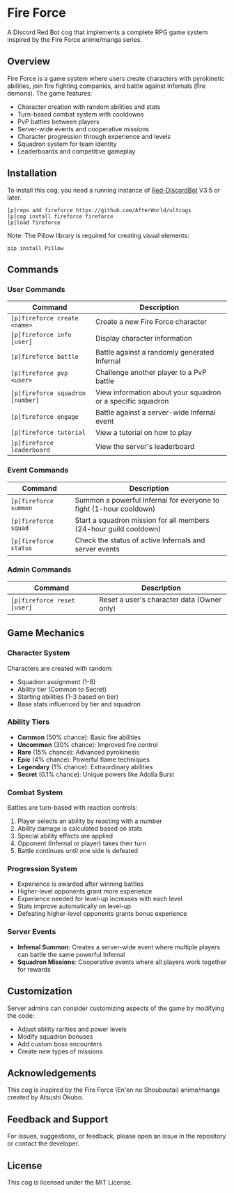 # Fire Force

A Discord Red Bot cog that implements a complete RPG game system inspired by the Fire Force anime/manga series.

## Overview

Fire Force is a game system where users create characters with pyrokinetic abilities, join fire fighting companies, and battle against infernals (fire demons). The game features:

- Character creation with random abilities and stats
- Turn-based combat system with cooldowns
- PvP battles between players
- Server-wide events and cooperative missions
- Character progression through experience and levels
- Squadron system for team identity
- Leaderboards and competitive gameplay

## Installation

To install this cog, you need a running instance of [Red-DiscordBot](https://github.com/Cog-Creators/Red-DiscordBot) V3.5 or later.

```
[p]repo add fireforce https://github.com/AfterWorld/ultcogs
[p]cog install fireforce fireforce
[p]load fireforce
```

Note: The Pillow library is required for creating visual elements:
```
pip install Pillow
```

## Commands

### User Commands

| Command | Description |
| ------- | ----------- |
| `[p]fireforce create <name>` | Create a new Fire Force character |
| `[p]fireforce info [user]` | Display character information |
| `[p]fireforce battle` | Battle against a randomly generated Infernal |
| `[p]fireforce pvp <user>` | Challenge another player to a PvP battle |
| `[p]fireforce squadron [number]` | View information about your squadron or a specific squadron |
| `[p]fireforce engage` | Battle against a server-wide Infernal event |
| `[p]fireforce tutorial` | View a tutorial on how to play |
| `[p]fireforce leaderboard` | View the server's leaderboard |

### Event Commands

| Command | Description |
| ------- | ----------- |
| `[p]fireforce summon` | Summon a powerful Infernal for everyone to fight (1-hour cooldown) |
| `[p]fireforce squad` | Start a squadron mission for all members (24-hour guild cooldown) |
| `[p]fireforce status` | Check the status of active Infernals and server events |

### Admin Commands

| Command | Description |
| ------- | ----------- |
| `[p]fireforce reset [user]` | Reset a user's character data (Owner only) |

## Game Mechanics

### Character System

Characters are created with random:
- Squadron assignment (1-8)
- Ability tier (Common to Secret)
- Starting abilities (1-3 based on tier)
- Base stats influenced by tier and squadron

### Ability Tiers

- **Common** (50% chance): Basic fire abilities
- **Uncommon** (30% chance): Improved fire control
- **Rare** (15% chance): Advanced pyrokinesis
- **Epic** (4% chance): Powerful flame techniques
- **Legendary** (1% chance): Extraordinary abilities
- **Secret** (0.1% chance): Unique powers like Adolla Burst

### Combat System

Battles are turn-based with reaction controls:
1. Player selects an ability by reacting with a number
2. Ability damage is calculated based on stats
3. Special ability effects are applied
4. Opponent (Infernal or player) takes their turn
5. Battle continues until one side is defeated

### Progression System

- Experience is awarded after winning battles
- Higher-level opponents grant more experience
- Experience needed for level-up increases with each level
- Stats improve automatically on level-up
- Defeating higher-level opponents grants bonus experience

### Server Events

- **Infernal Summon**: Creates a server-wide event where multiple players can battle the same powerful Infernal
- **Squadron Missions**: Cooperative events where all players work together for rewards

## Customization

Server admins can consider customizing aspects of the game by modifying the code:
- Adjust ability rarities and power levels
- Modify squadron bonuses
- Add custom boss encounters
- Create new types of missions

## Acknowledgements

This cog is inspired by the Fire Force (En'en no Shouboutai) anime/manga created by Atsushi Ōkubo.

## Feedback and Support

For issues, suggestions, or feedback, please open an issue in the repository or contact the developer.

## License

This cog is licensed under the MIT License.
